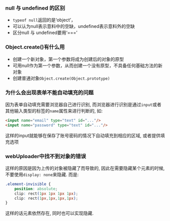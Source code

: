 ### null 与 undefined 的区别

- `typeof null`返回的是‘object’，
- 可以认为null表示意料中的空缺，undefined表示意料外的空缺
- 区分null 与 undefined要用‘===’

### Object.create()有什么用

- 创建一个新对象，第一个参数将成为创建后的对象的原型
- 可用null作为第一个参数，从而创建一个没有原型，不具备任何基础方法的新对象
- 创建普通对象`Object.create(Object.prototype)`

### 为什么会出现表单不能自动填充的问题

因为表单自动填充需要浏览器自己进行识别, 而浏览器进行识别是通过`input`或者其他输入类型的标签的`name`属性来进行判断的, 如:

```html
<input name="email" type="text" id="..."/>
<input name="password" type="text" id="..."/>
```

这样的input就能够在保存了账号密码的情况下自动填充到相应的区域, 或者提供填充选项

### webUploader中找不到对象的错误

这样的原因是因为上传的对象被隐藏了而导致的, 因此在需要隐藏某个元素的时候, 不要使用`display: none`来隐藏. 而是:

```css
.element-invisible {
    position: absolute;
    clip: rect(1px 1px 1px 1px);
    clip: rect(1px,1px,1px,1px);
}
```

这样的话元素依然存在, 同时也可以实现隐藏.
